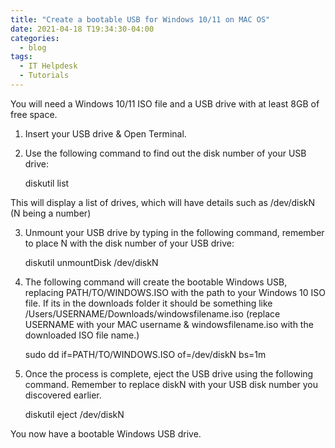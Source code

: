 ```yaml
---
title: "Create a bootable USB for Windows 10/11 on MAC OS"
date: 2021-04-18 T19:34:30-04:00
categories:
  - blog
tags:
  - IT Helpdesk
  - Tutorials
---
```


You will need a Windows 10/11 ISO file and a USB drive with at least 8GB of free space.

1. Insert your USB drive & Open Terminal.

2. Use the following command to find out the disk number of your USB drive:

    diskutil list

This will display a list of drives, which will have details such as /dev/diskN (N being a number)

3. Unmount your USB drive by typing in the following command, remember to place N with the disk number of your USB drive:

    diskutil unmountDisk /dev/diskN

4. The following command will create the bootable Windows USB, replacing PATH/TO/WINDOWS.ISO with the path to your Windows 10 ISO file. If its in the downloads folder it should be something like /Users/USERNAME/Downloads/windowsfilename.iso (replace USERNAME with your MAC username & windowsfilename.iso with the downloaded ISO file name.)

    sudo dd if=PATH/TO/WINDOWS.ISO of=/dev/diskN bs=1m

5. Once the process is complete, eject the USB drive using the following command. Remember to replace diskN with your USB disk number you discovered earlier.

    diskutil eject /dev/diskN

You now have a bootable Windows USB drive.
